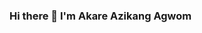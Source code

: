 ### Hi there 👋 I'm Akare Azikang Agwom

<!--
**akareagwom/akareagwom** is a ✨ _special_ ✨ repository because its `README.md` (this file) appears on your GitHub profile.

Here are some ideas to get you started:

- 🔭 I’m currently working on wordle game
- 🌱 I’m currently learning custom hooks
- 👯 I’m looking to collaborate on projects
- 🤔 I’m looking for help with ...
- 💬 Ask me about my tech journey
- 📫 How to reach me: akareazikang20@gmail.com
- 😄 Pronouns: 🔥🔥🔥
- ⚡ Fun fact: I a tech savvy
-->
